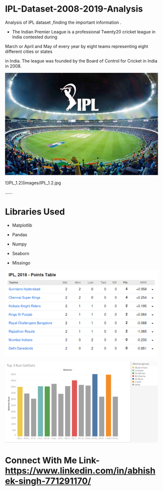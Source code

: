 # IPL-Dataset-2008-2019-Analysis

Analysis of IPL dataset ,finding the important information .

+ The Indian Premier League is a professional Twenty20 cricket league in India contested during

March or April and May of every year by eight teams representing eight different cities or states 

in India. The league was founded by the Board of Control for Cricket in India in 2008.


![image_0](images/image_0.jpg)


![IPL_1.2](images/IPL_1.2.jpg


......

# Libraries Used

+ Matplotlib

+ Pandas 

+ Numpy

+ Seaborn

+ Missingo



![IPL_1.5](images/IPL_1.5.png)


![IPL_1](images/IPL_1.png)


# Connect With Me Link- https://www.linkedin.com/in/abhishek-singh-771291170/
